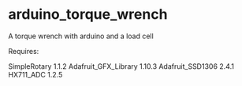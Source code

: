 # arduino_torque_wrench
A torque wrench with arduino and a load cell

Requires:

SimpleRotary 1.1.2
Adafruit_GFX_Library 1.10.3
Adafruit_SSD1306 2.4.1
HX711_ADC 1.2.5
